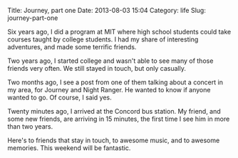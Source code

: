 Title: Journey, part one
Date: 2013-08-03 15:04
Category: life
Slug: journey-part-one

Six years ago, I did a program at MIT where high school students could take courses taught by college students.
I had my share of interesting adventures, and made some terrific friends.

Two years ago, I started college and wasn't able to see many of those friends very often.
We still stayed in touch, but only casually.

Two months ago, I see a post from one of them talking about a concert in my area, for Journey and Night Ranger.
He wanted to know if anyone wanted to go. Of course, I said yes.

Twenty minutes ago, I arrived at the Concord bus station.
My friend, and some new friends, are arriving in 15 minutes, the first time I see him in more than two years.

Here's to friends that stay in touch, to awesome music, and to awesome memories.
This weekend will be fantastic.
